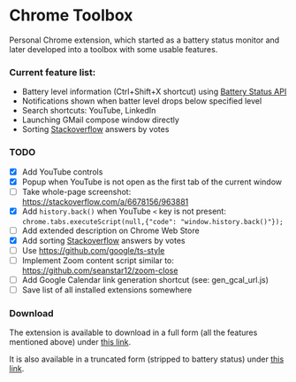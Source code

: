 # Chrome Toolbox

Personal Chrome extension, which started as a battery status monitor and later
developed into a toolbox with some usable features.

### Current feature list:

 * Battery level information (Ctrl+Shift+X shortcut) using
   [Battery Status API](https://developer.mozilla.org/en/docs/Web/API/Battery_Status_API)
 * Notifications shown when batter level drops below specified level
 * Search shortcuts: YouTube, LinkedIn
 * Launching GMail compose window directly
 * Sorting [Stackoverflow](https://stackoverflow.com/) answers by votes

### TODO

- [x] Add YouTube controls
- [x] Popup when YouTube is not open as the first tab of the current window
- [ ] Take whole-page screenshot: https://stackoverflow.com/a/6678156/963881
- [x] Add `history.back()` when YouTube `<` key is not present: `chrome.tabs.executeScript(null,{"code": "window.history.back()"});`
- [ ] Add extended description on Chrome Web Store
- [x] Add sorting [Stackoverflow](https://stackoverflow.com/) answers by votes
- [ ] Use https://github.com/google/ts-style
- [ ] Implement Zoom content script similar to: https://github.com/seanstar12/zoom-close
- [ ] Add Google Calendar link generation shortcut (see: gen_gcal_url.js)
- [ ] Save list of all installed extensions somewhere

### Download

The extension is available to download in a full form (all the features mentioned above) under [this link](https://chrome.google.com/webstore/detail/web-toolbox/hhfhbejhgcaopddclfdjoobophdjpdel).

It is also available in a truncated form (stripped to battery status) under [this link](https://chrome.google.com/webstore/detail/battery-status/mkgjkmnombicipbhnmdgjfefkdncofdo).
